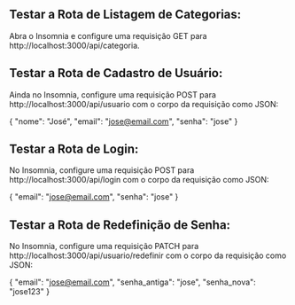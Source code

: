 ## Testar a Rota de Listagem de Categorias:

Abra o Insomnia e configure uma requisição GET 
para http://localhost:3000/api/categoria.

## Testar a Rota de Cadastro de Usuário:

Ainda no Insomnia, configure uma requisição POST para
http://localhost:3000/api/usuario
com o corpo da requisição como JSON:

{
  "nome": "José",
  "email": "jose@email.com",
  "senha": "jose"
}

## Testar a Rota de Login:

No Insomnia, configure uma requisição POST para
http://localhost:3000/api/login
com o corpo da requisição como JSON:

{
  "email": "jose@email.com",
  "senha": "jose"
}

## Testar a Rota de Redefinição de Senha:

No Insomnia, configure uma requisição PATCH para
http://localhost:3000/api/usuario/redefinir
com o corpo da requisição como JSON:

{
  "email": "jose@email.com",
  "senha_antiga": "jose",
  "senha_nova": "jose123"
}